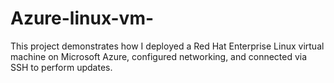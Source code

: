 # Azure-linux-vm-
This project demonstrates how I deployed a Red Hat Enterprise Linux virtual machine on Microsoft Azure, configured networking, and connected via SSH to perform updates.
